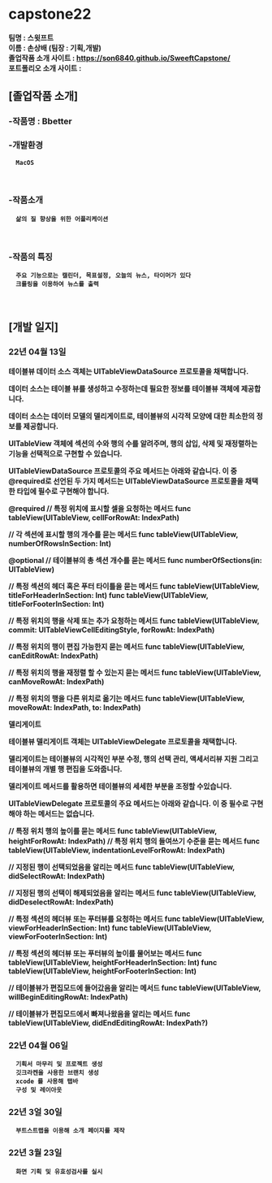 # capstone22

<b>팀명 : 스윗프트 <br>
<b>이름 : 손상배 (팀장 : 기획,개발) <br>
<b>졸업작품 소개 사이트 : https://son6840.github.io/SweeftCapstone/ <br>
<b>포트폴리오 소개 사이트 : <br>

## [졸업작품 소개]

### -작품명 :  <b> Bbetter  <br>
### -개발환경 
      MacOS
  <br>

### -작품소개
      삶의 질 향상을 위한 어플리케이션
  <br>

### -작품의 특징
      주요 기능으로는 캘린더, 목표설정, 오늘의 뉴스, 타이머가 있다
      크롤링을 이용하여 뉴스를 출력
  <br>
  
## [개발 일지]
      
  ### 22년 04월 13일

테이블뷰 데이터 소스 객체는 UITableViewDataSource 프로토콜을 채택합니다.

데이터 소스는 테이블 뷰를 생성하고 수정하는데 필요한 정보를 테이블뷰 객체에 제공합니다.

데이터 소스는 데이터 모델의 델리게이트로, 테이블뷰의 시각적 모양에 대한 최소한의 정보를 제공합니다.

UITableView 객체에 섹션의 수와 행의 수를 알려주며, 행의 삽입, 삭제 및 재정렬하는 기능을 선택적으로 구현할 수 있습니다.

UITableViewDataSource 프로토콜의 주요 메서드는 아래와 같습니다. 이 중 @required로 선언된 두 가지 메서드는 UITableViewDataSource 프로토콜을 채택한 타입에 필수로 구현해야 합니다.

 @required 
 // 특정 위치에 표시할 셀을 요청하는 메서드
 func tableView(UITableView, cellForRowAt: IndexPath) 
 
 // 각 섹션에 표시할 행의 개수를 묻는 메서드
 func tableView(UITableView, numberOfRowsInSection: Int)
 
 @optional
 // 테이블뷰의 총 섹션 개수를 묻는 메서드
 func numberOfSections(in: UITableView)
 
 // 특정 섹션의 헤더 혹은 푸터 타이틀을 묻는 메서드
 func tableView(UITableView, titleForHeaderInSection: Int)
 func tableView(UITableView, titleForFooterInSection: Int)
 
 // 특정 위치의 행을 삭제 또는 추가 요청하는 메서드
 func tableView(UITableView, commit: UITableViewCellEditingStyle, forRowAt: IndexPath)
 
 // 특정 위치의 행이 편집 가능한지 묻는 메서드
 func tableView(UITableView, canEditRowAt: IndexPath)

 // 특정 위치의 행을 재정렬 할 수 있는지 묻는 메서드
 func tableView(UITableView, canMoveRowAt: IndexPath)
 
 // 특정 위치의 행을 다른 위치로 옮기는 메서드
 func tableView(UITableView, moveRowAt: IndexPath, to: IndexPath)

델리게이트

테이블뷰 델리게이트 객체는 UITableViewDelegate 프로토콜을 채택합니다.

델리게이트는 테이블뷰의 시각적인 부분 수정, 행의 선택 관리, 액세서리뷰 지원 그리고 테이블뷰의 개별 행 편집을 도와줍니다.

델리게이트 메서드를 활용하면 테이블뷰의 세세한 부분을 조정할 수있습니다.

UITableViewDelegate 프로토콜의 주요 메서드는 아래와 같습니다. 이 중 필수로 구현해야 하는 메서드는 없습니다.

// 특정 위치 행의 높이를 묻는 메서드
 func tableView(UITableView, heightForRowAt: IndexPath)
 // 특정 위치 행의 들여쓰기 수준을 묻는 메서드
 func tableView(UITableView, indentationLevelForRowAt: IndexPath)

 // 지정된 행이 선택되었음을 알리는 메서드
 func tableView(UITableView, didSelectRowAt: IndexPath)

 // 지정된 행의 선택이 해제되었음을 알리는 메서드
 func tableView(UITableView, didDeselectRowAt: IndexPath)

 // 특정 섹션의 헤더뷰 또는 푸터뷰를 요청하는 메서드
 func tableView(UITableView, viewForHeaderInSection: Int)
 func tableView(UITableView, viewForFooterInSection: Int)

 // 특정 섹션의 헤더뷰 또는 푸터뷰의 높이를 물어보는 메서드
 func tableView(UITableView, heightForHeaderInSection: Int)
 func tableView(UITableView, heightForFooterInSection: Int)

 // 테이블뷰가 편집모드에 들어갔음을 알리는 메서드
 func tableView(UITableView, willBeginEditingRowAt: IndexPath)

 // 테이블뷰가 편집모드에서 빠져나왔음을 알리는 메서드
 func tableView(UITableView, didEndEditingRowAt: IndexPath?)
      
  ### 22년 04월 06일
      기획서 마무리 및 프로젝트 생성
      깃크라켄을 사용한 브랜치 생성
      xcode 를 사용해 탭바 
      구성 및 레이아웃 
      
  
  ### 22년 3얼 30일
      부트스트랩을 이용해 소개 페이지를 제작
      
  ### 22년 3월 23일
      화면 기획 및 유효성검사를 실시
      
